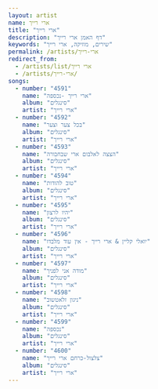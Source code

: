 ```yaml
---
layout: artist
name: ארי רייך
title: "ארי רייך"
description: "דף האמן ארי רייך"
keywords: "שירים, מוזיקה, ארי רייך"
permalink: /artists/ארי-רייך
redirect_from:
  - /artists/list/ארי רייך
  - /artists/ארי-רייך/
songs:
  - number: "4591"
    name: "ארי רייך -נכספה"
    album: "סינגלים"
    artist: "ארי רייך"
  - number: "4592"
    name: "בכל צער וצער"
    album: "סינגלים"
    artist: "ארי רייך"
  - number: "4593"
    name: "הצצה לאלבום ארי שבחבורה"
    album: "סינגלים"
    artist: "ארי רייך"
  - number: "4594"
    name: "טוב להודות"
    album: "סינגלים"
    artist: "ארי רייך"
  - number: "4595"
    name: "יהיו לרצון"
    album: "סינגלים"
    artist: "ארי רייך"
  - number: "4596"
    name: "יואלי קליין & ארי רייך - אין עוד מלבדו"
    album: "סינגלים"
    artist: "ארי רייך"
  - number: "4597"
    name: "מודה אני לפניך"
    album: "סינגלים"
    artist: "ארי רייך"
  - number: "4598"
    name: "ניגון זלאטשוב"
    album: "סינגלים"
    artist: "ארי רייך"
  - number: "4599"
    name: "נכספה"
    album: "סינגלים"
    artist: "ארי רייך"
  - number: "4600"
    name: "צלצול-כרחם ארי רייך"
    album: "סינגלים"
    artist: "ארי רייך"
---
```

